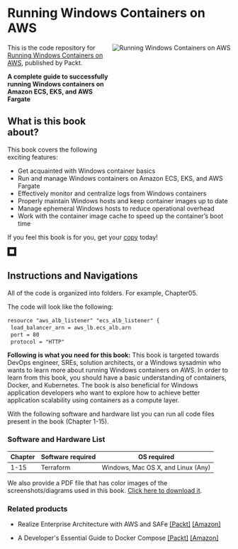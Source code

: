 # 	Running Windows Containers on AWS

<a href="https://www.packtpub.com/product/running-windows-containers-on-aws/9781804614136?utm_source=github&utm_medium=repository&utm_campaign=9781801076012"><img src="https://content.packt.com/B19252/cover_image_small.jpg" alt="Running Windows Containers on AWS" height="256px" align="right"></a>

This is the code repository for [Running Windows Containers on AWS](), published by Packt.

**A complete guide to successfully running Windows containers on Amazon ECS, EKS, and AWS Fargate**

## What is this book about?

This book covers the following exciting features:
* Get acquainted with Windows container basics
* Run and manage Windows containers on Amazon ECS, EKS, and AWS Fargate
* Effectively monitor and centralize logs from Windows containers
* Properly maintain Windows hosts and keep container images up to date
* Manage ephemeral Windows hosts to reduce operational overhead
* Work with the container image cache to speed up the container’s boot time

If you feel this book is for you, get your [copy](https://www.amazon.com/dp/1804614130) today!

<a href="https://www.packtpub.com/?utm_source=github&utm_medium=banner&utm_campaign=GitHubBanner"><img src="https://raw.githubusercontent.com/PacktPublishing/GitHub/master/GitHub.png" 
alt="https://www.packtpub.com/" border="5" /></a>

## Instructions and Navigations
All of the code is organized into folders. For example, Chapter05.

The code will look like the following:
```
resource "aws_alb_listener" "ecs_alb_listener" {
 load_balancer_arn = aws_lb.ecs_alb.arn
 port = 80
 protocol = "HTTP"
 ```

**Following is what you need for this book:**
	This book is targeted towards DevOps engineer, SREs, solution architects, or a Windows sysadmin who wants to learn more about running Windows containers on AWS. In order to learn from this book, you should have a basic understanding of containers, Docker, and Kubernetes. The book is also beneficial for Windows application developers who want to explore how to achieve better application scalability using containers as a compute layer.

With the following software and hardware list you can run all code files present in the book (Chapter 1-15).
### Software and Hardware List
| Chapter | Software required | OS required |
| -------- | ------------------------------------ | ----------------------------------- |
| 1-15 | Terraform | Windows, Mac OS X, and Linux (Any) |


We also provide a PDF file that has color images of the screenshots/diagrams used in this book. [Click here to download it](https://packt.link/cgYuN).

### Related products
* Realize Enterprise Architecture with AWS and SAFe [[Packt]](https://www.packtpub.com/product/realize-enterprise-architecture-with-aws-and-safe/9781801812078?utm_source=github&utm_medium=repository&utm_campaign=9781801812078) [[Amazon]](https://www.amazon.com/dp/1801812071)

* A Developer's Essential Guide to Docker Compose [[Packt]](https://www.packtpub.com/product/a-developers-essential-guide-to-docker-compose/9781803234366?utm_source=github&utm_medium=repository&utm_campaign=9781803234366) [[Amazon]](https://www.amazon.com/dp/1803234369)
